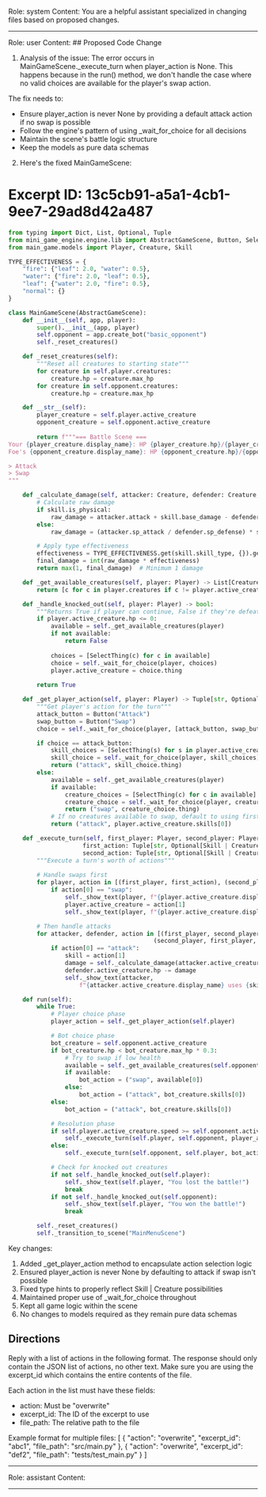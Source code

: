 Role: system
Content: You are a helpful assistant specialized in changing files based on proposed changes.
__________________
Role: user
Content: ## Proposed Code Change
1. Analysis of the issue:
The error occurs in MainGameScene._execute_turn when player_action is None. This happens because in the run() method, we don't handle the case where no valid choices are available for the player's swap action.

The fix needs to:
- Ensure player_action is never None by providing a default attack action if no swap is possible
- Follow the engine's pattern of using _wait_for_choice for all decisions
- Maintain the scene's battle logic structure
- Keep the models as pure data schemas

2. Here's the fixed MainGameScene:

# Excerpt ID: 13c5cb91-a5a1-4cb1-9ee7-29ad8d42a487
```python main_game/scenes/main_game_scene.py
from typing import Dict, List, Optional, Tuple
from mini_game_engine.engine.lib import AbstractGameScene, Button, SelectThing, DictionaryChoice
from main_game.models import Player, Creature, Skill

TYPE_EFFECTIVENESS = {
    "fire": {"leaf": 2.0, "water": 0.5},
    "water": {"fire": 2.0, "leaf": 0.5},
    "leaf": {"water": 2.0, "fire": 0.5},
    "normal": {}
}

class MainGameScene(AbstractGameScene):
    def __init__(self, app, player):
        super().__init__(app, player)
        self.opponent = app.create_bot("basic_opponent")
        self._reset_creatures()

    def _reset_creatures(self):
        """Reset all creatures to starting state"""
        for creature in self.player.creatures:
            creature.hp = creature.max_hp
        for creature in self.opponent.creatures:
            creature.hp = creature.max_hp

    def __str__(self):
        player_creature = self.player.active_creature
        opponent_creature = self.opponent.active_creature
        
        return f"""=== Battle Scene ===
Your {player_creature.display_name}: HP {player_creature.hp}/{player_creature.max_hp}
Foe's {opponent_creature.display_name}: HP {opponent_creature.hp}/{opponent_creature.max_hp}

> Attack
> Swap
"""

    def _calculate_damage(self, attacker: Creature, defender: Creature, skill: Skill) -> int:
        # Calculate raw damage
        if skill.is_physical:
            raw_damage = attacker.attack + skill.base_damage - defender.defense
        else:
            raw_damage = (attacker.sp_attack / defender.sp_defense) * skill.base_damage

        # Apply type effectiveness
        effectiveness = TYPE_EFFECTIVENESS.get(skill.skill_type, {}).get(defender.creature_type, 1.0)
        final_damage = int(raw_damage * effectiveness)
        return max(1, final_damage)  # Minimum 1 damage

    def _get_available_creatures(self, player: Player) -> List[Creature]:
        return [c for c in player.creatures if c != player.active_creature and c.hp > 0]

    def _handle_knocked_out(self, player: Player) -> bool:
        """Returns True if player can continue, False if they're defeated"""
        if player.active_creature.hp <= 0:
            available = self._get_available_creatures(player)
            if not available:
                return False
            
            choices = [SelectThing(c) for c in available]
            choice = self._wait_for_choice(player, choices)
            player.active_creature = choice.thing
            
        return True

    def _get_player_action(self, player: Player) -> Tuple[str, Optional[Skill | Creature]]:
        """Get player's action for the turn"""
        attack_button = Button("Attack")
        swap_button = Button("Swap")
        choice = self._wait_for_choice(player, [attack_button, swap_button])

        if choice == attack_button:
            skill_choices = [SelectThing(s) for s in player.active_creature.skills]
            skill_choice = self._wait_for_choice(player, skill_choices)
            return ("attack", skill_choice.thing)
        else:
            available = self._get_available_creatures(player)
            if available:
                creature_choices = [SelectThing(c) for c in available]
                creature_choice = self._wait_for_choice(player, creature_choices)
                return ("swap", creature_choice.thing)
            # If no creatures available to swap, default to using first skill
            return ("attack", player.active_creature.skills[0])

    def _execute_turn(self, first_player: Player, second_player: Player, 
                     first_action: Tuple[str, Optional[Skill | Creature]], 
                     second_action: Tuple[str, Optional[Skill | Creature]]):
        """Execute a turn's worth of actions"""
        
        # Handle swaps first
        for player, action in [(first_player, first_action), (second_player, second_action)]:
            if action[0] == "swap":
                self._show_text(player, f"{player.active_creature.display_name} swaps out!")
                player.active_creature = action[1]
                self._show_text(player, f"{player.active_creature.display_name} swaps in!")

        # Then handle attacks
        for attacker, defender, action in [(first_player, second_player, first_action),
                                         (second_player, first_player, second_action)]:
            if action[0] == "attack":
                skill = action[1]
                damage = self._calculate_damage(attacker.active_creature, defender.active_creature, skill)
                defender.active_creature.hp -= damage
                self._show_text(attacker, 
                    f"{attacker.active_creature.display_name} uses {skill.display_name}! Deals {damage} damage!")

    def run(self):
        while True:
            # Player choice phase
            player_action = self._get_player_action(self.player)

            # Bot choice phase
            bot_creature = self.opponent.active_creature
            if bot_creature.hp < bot_creature.max_hp * 0.3:
                # Try to swap if low health
                available = self._get_available_creatures(self.opponent)
                if available:
                    bot_action = ("swap", available[0])
                else:
                    bot_action = ("attack", bot_creature.skills[0])
            else:
                bot_action = ("attack", bot_creature.skills[0])

            # Resolution phase
            if self.player.active_creature.speed >= self.opponent.active_creature.speed:
                self._execute_turn(self.player, self.opponent, player_action, bot_action)
            else:
                self._execute_turn(self.opponent, self.player, bot_action, player_action)

            # Check for knocked out creatures
            if not self._handle_knocked_out(self.player):
                self._show_text(self.player, "You lost the battle!")
                break
            if not self._handle_knocked_out(self.opponent):
                self._show_text(self.player, "You won the battle!")
                break

        self._reset_creatures()
        self._transition_to_scene("MainMenuScene")
```

Key changes:
1. Added _get_player_action method to encapsulate action selection logic
2. Ensured player_action is never None by defaulting to attack if swap isn't possible
3. Fixed type hints to properly reflect Skill | Creature possibilities
4. Maintained proper use of _wait_for_choice throughout
5. Kept all game logic within the scene
6. No changes to models required as they remain pure data schemas

## Directions
Reply with a list of actions in the following format. The response should only contain the JSON list of actions, no other text.
Make sure you are using the excerpt_id which contains the entire contents of the file.

Each action in the list must have these fields:
- action: Must be "overwrite"
- excerpt_id: The ID of the excerpt to use
- file_path: The relative path to the file

Example format for multiple files:
[
    {
        "action": "overwrite",
        "excerpt_id": "abc1",
        "file_path": "src/main.py"
    },
    {
        "action": "overwrite",
        "excerpt_id": "def2",
        "file_path": "tests/test_main.py"
    }
]
__________________
Role: assistant
Content: 
__________________
